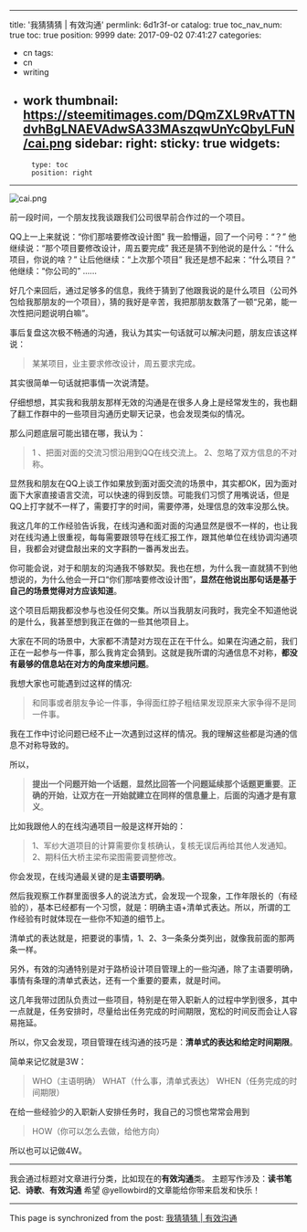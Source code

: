 
---
title: '我猜猜猜 | 有效沟通'
permlink: 6d1r3f-or
catalog: true
toc_nav_num: true
toc: true
position: 9999
date: 2017-09-02 07:41:27
categories:
- cn
tags:
- cn
- writing
- work
thumbnail: https://steemitimages.com/DQmZXL9RvATTNdvhBgLNAEVAdwSA33MAszqwUnYcQbyLFuN/cai.png
sidebar:
    right:
        sticky: true
widgets:
    -
        type: toc
        position: right
---


![cai.png](https://steemitimages.com/DQmZXL9RvATTNdvhBgLNAEVAdwSA33MAszqwUnYcQbyLFuN/cai.png)

前一段时间，一个朋友找我谈跟我们公司很早前合作过的一个项目。

QQ上一上来就说：“你们那啥要修改设计图”
我一脸懵逼，回了一个问号：“？”
他继续说：“那个项目要修改设计，周五要完成”
我还是猜不到他说的是什么：“什么项目，你说的啥？”
让后他继续：“上次那个项目”
我还是想不起来：“什么项目？”
他继续：“你公司的”
......

好几个来回后，通过足够多的信息，我终于猜到了他跟我说的是什么项目（公司外包给我那朋友的一个项目），猜的我好是辛苦，我把那朋友数落了一顿“兄弟，能一次性把问题说明白嘛”。

事后复盘这次极不畅通的沟通，我认为其实一句话就可以解决问题，朋友应该这样说：
>某某项目，业主要求修改设计，周五要求完成。

其实很简单一句话就把事情一次说清楚。

仔细想想，其实我和我朋友那样无效的沟通是在很多人身上是经常发生的，我也翻了翻工作群中的一些项目沟通历史聊天记录，也会发现类似的情况。

那么问题底层可能出错在哪，我认为：
>1 、把面对面的交流习惯沿用到QQ在线交流上。
2、忽略了双方信息的不对称。

显然我和朋友在QQ上谈工作如果放到面对面交流的场景中，其实都OK，因为面对面下大家直接语言交流，可以快速的得到反馈。可能我们习惯了用嘴说话，但是QQ上打字就不一样了，需要打字的时间，需要停滞，处理信息的效率没那么快。

我这几年的工作经验告诉我，在线沟通和面对面的沟通显然是很不一样的，也让我对在线沟通上很重视，每每需要跟领导在线汇报工作，跟其他单位在线协调沟通项目，我都会对键盘敲出来的文字斟酌一番再发出去。

你可能会说，对于和朋友的沟通我不够默契。我也在想，为什么我一直就猜不到他想说的，为什么他会一开口“你们那啥要修改设计图”，**显然在他说出那句话是基于自己的场景觉得对方应该知道**。

这个项目后期我都没参与也没任何交集。所以当我朋友问我时，我完全不知道他说的是什么，我甚至想到我正在做的一些其他项目上。

大家在不同的场景中，大家都不清楚对方现在正在干什么。如果在沟通之前，我们正在一起参与一件事，那么我肯定会猜到。这就是我所谓的沟通信息不对称，**都没有最够的信息站在对方的角度来想问题**。


我想大家也可能遇到过这样的情况:
>和同事或者朋友争论一件事，争得面红脖子粗结果发现原来大家争得不是同一件事。

我在工作中讨论问题已经不止一次遇到过这样的情况。我的理解这些都是沟通的信息不对称导致的。

所以，
>**提出一个问题开始一个话题**，**显然比回答一个问题延续那个话题更重要**。**正确的开始**，**让双方在一开始就建立在同样的信息量上**，**后面的沟通才是有意义**。

比如我跟他人的在线沟通项目一般是这样开始的：
>1、军纱大道项目的计算需要你复核确认，复核无误后再给其他人发通知。
2、期科伍大桥主梁布梁图需要调整修改。

你会发现，在线沟通最关键的是**主语要明确**。

然后我观察工作群里面很多人的说法方式，会发现一个现象，工作年限长的（有经验的），基本已经都有一个习惯，就是：明确主语+清单式表达。所以，所谓的工作经验有时就体现在一些你不知道的细节上。

清单式的表达就是，把要说的事情，1、2、3一条条分类列出，就像我前面的那两条一样。

另外，有效的沟通特别是对于路桥设计项目管理上的一些沟通，除了主语要明确，事情有条理的清单式表达，还有一个重要的要素，就是时间。

这几年我带过团队负责过一些项目，特别是在带入职新人的过程中学到很多，其中一点就是，任务安排时，尽量给出任务完成的时间期限，宽松的时间反而会让人容易拖延。

所以，你又会发现，项目管理在线沟通的技巧是：**清单式的表达和给定时间期限**。

简单来记忆就是3W：
>WHO（主语明确）
WHAT（什么事，清单式表达）
WHEN（任务完成的时间期限）

在给一些经验少的入职新人安排任务时，我自己的习惯也常常会用到
>HOW（你可以怎么去做，给他方向）

所以也可以记做4W。

---
我会通过标题对文章进行分类，比如现在的**有效沟通**类。
主题写作涉及：**读书笔记**、**诗歌**、**有效沟通**
希望 @yellowbird的文章能给你带来启发和快乐！

- - -

This page is synchronized from the post: [我猜猜猜 | 有效沟通](https://steemit.com/@yellowbird/6d1r3f-or)
